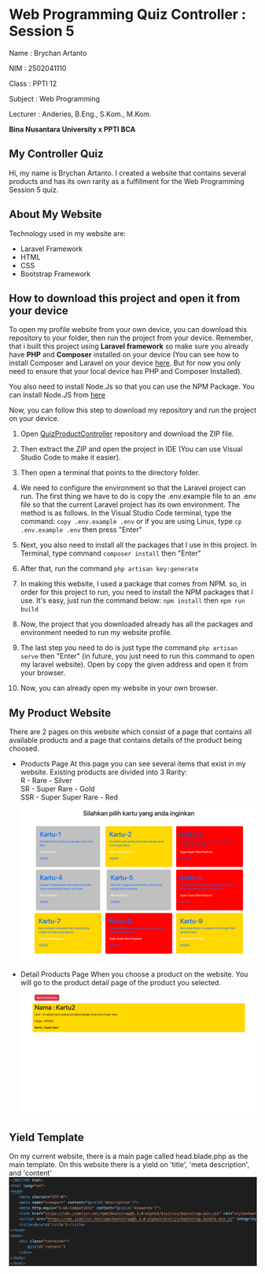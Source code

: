 # Web Programming Quiz Controller : Session 5
Name : Brychan Artanto

NIM : 2502041110

Class : PPTI 12

Subject : Web Programming

Lecturer : Anderies, B.Eng., S.Kom., M.Kom.

**Bina Nusantara University x PPTI BCA**

## My Controller Quiz
Hi, my name is Brychan Artanto. I created a website that contains several products and has its own rarity as a fulfillment for the Web Programming Session 5 quiz.

## About My Website
Technology used in my website are:

- Laravel Framework
- HTML
- CSS
- Bootstrap Framework
 

## How to download this project and open it from your device
To open my profile website from your own device, you can download this repository to your folder, then run the project from your device. Remember, that i built this project using **Laravel framework** so make sure you already have **PHP** and **Composer** installed on your device (You can see how to install Composer and Laravel on your device [here](https://laravel.com/docs/10.x/installation). But for now you only need to ensure that your local device has PHP and Composer Installed).

You also need to install Node.Js so that you can use the NPM Package. You can install Node.JS from [here](https://nodejs.org/en/download)

Now, you can follow this step to download my repository and run the project on your device.
1. Open [QuizProductController](https://github.com/brychan1298/QuizProductController) repository and download the ZIP file.  
2. Then extract the ZIP and open the project in IDE (You can use Visual Studio Code to make it easier). 
3. Then open a terminal that points to the directory folder. 
4. We need to configure the environment so that the Laravel project can run. The first thing we have to do is copy the .env.example file to an .env file so that the current Laravel project has its own environment. 
The method is as follows. In the Visual Studio Code terminal, type the command:
    `copy .env.example .env`
	or if you are using Linux, type
	`cp .env.example .env`
	then press "Enter"
5. Next, you also need to install all the packages that I use in this project. In Terminal, type command
`composer install` then "Enter"
6. After that, run the command `php artisan key:generate` 
7. In making this website, I used a package that comes from NPM. so, in order for this project to run, you need to install the NPM packages that I use. It's easy, just run the command below:
`npm install`
then
`npm run build`
8. Now, the project that you downloaded already has all the packages and environment needed to run my website profile.
9. The last step you need to do is just type the command
`php artisan serve` then "Enter"  (in future, you just need to run this command to open my laravel website). Open by copy the given address and open it from your browser.

10. Now, you can already open my website in your own browser.

## My Product Website
There are 2 pages on this website which consist of a page that contains all available products and a page that contains details of the product being choosed.

- Products Page
At this page you can see several items that exist in my website. Existing products are divided into 3 Rarity: <br />
R - Rare - Silver  <br />
SR - Super Rare - Gold  <br />
SSR - Super Super Rare - Red  <br />
![Products](https://github.com/brychan1298/QuizProductController/blob/main/Products.png)

- Detail Products Page
When you choose a product on the website. You will go to the product detail page of the product you selected.
![Detail Products](https://github.com/brychan1298/QuizProductController/blob/main/Detail%20Product.png)


## Yield Template
On my current website, there is a main page called head.blade.php as the main template. On this website there is a yield on 'title', 'meta description', and 'content'
![Yield](https://github.com/brychan1298/QuizProductController/blob/main/Yield.png)
